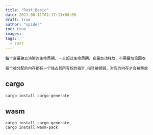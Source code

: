 ```yaml
---
title: "Rust Basic"
date: 2021-08-11T01:17:11+08:00
draft: true
author: "spider"
toc: true
images:
tags:
  - rust
---
```



``每个变量建立清晰的生命周期，一旦超过生命周期，变量自动释放，不需要垃圾回收``

``每个被分配的内存都有一个独占其所有权的指针,指针被销毁，对应的内存才会被释放``

## cargo

```
cargo install cargo-generate
```

## wasm

```
cargo install cargo-generate
cargo install wasm-pack
```
